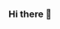 ### Hi there 👋

<div style="display: inline_block">
  <a href="https://github.com/VitorDLeo%22%3E
    <img height="175em" src="https://github-readme-stats.vercel.app/api?username=VitorDLeo&show_icons=true&theme=github_dark&include_all_commits=true&count_private=true%22/%3E
    <img height="175em" src="https://github-readme-stats.vercel.app/api/top-langs/?username=VitorDLeo&layout=compact&langs_count=16&theme=github_dark&count_private=true%22/%3E
</div>

<div style="display: inline_block"><br>
  <img aligns="center" alt="CSS" height="40" width="40" src="https://raw.githubusercontent.com/devicons/devicon/master/icons/javascript/javascript-original.svg%22%3E
  <img aligns="center" alt="CSS" height="40" width="40" src="https://raw.githubusercontent.com/devicons/devicon/master/icons/nodejs/nodejs-original.svg%22%3E
  <img aligns="center" alt="CSS" height="40" width="40" src="https://raw.githubusercontent.com/devicons/devicon/master/icons/java/java-original.svg%22%3E
  <img aligns="center" alt="CSS" height="40" width="40" src="https://raw.githubusercontent.com/devicons/devicon/master/icons/spring/spring-original.svg%22%3E
  <img aligns="center" alt="CSS" height="40" width="40" src="https://raw.githubusercontent.com/devicons/devicon/master/icons/kotlin/kotlin-original.svg%22%3E
  <img aligns="center" alt="CSS" height="40" width="40" src="https://raw.githubusercontent.com/devicons/devicon/master/icons/android/android-original.svg%22%3E
</div>
